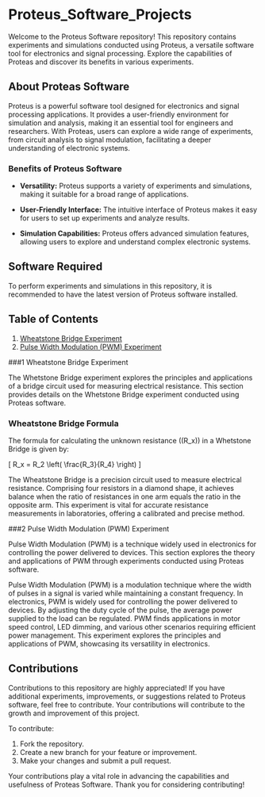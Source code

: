 # Proteus_Software_Projects

Welcome to the Proteus Software repository!
This repository contains experiments and simulations conducted using Proteus, a versatile software tool for electronics and signal processing. Explore the capabilities of Proteas and discover its benefits in various experiments.

## About Proteas Software

Proteus is a powerful software tool designed for electronics and signal processing applications. It provides a user-friendly environment for simulation and analysis, making it an essential tool for engineers and researchers. With Proteas, users can explore a wide range of experiments, from circuit analysis to signal modulation, facilitating a deeper understanding of electronic systems.

### Benefits of Proteus Software

- **Versatility:** Proteus supports a variety of experiments and simulations, making it suitable for a broad range of applications.
  
- **User-Friendly Interface:** The intuitive interface of Proteus makes it easy for users to set up experiments and analyze results.

- **Simulation Capabilities:** Proteus offers advanced simulation features, allowing users to explore and understand complex electronic systems.

## Software Required

To perform experiments and simulations in this repository, it is recommended to have the latest version of Proteus software installed.

## Table of Contents

1. [Wheatstone Bridge Experiment](#1wheatstone-bridge-experiment)
2. [Pulse Width Modulation (PWM) Experiment](#2pulse-width-modulation-pwm-experiment)

###1 Wheatstone Bridge Experiment

The Whetstone Bridge experiment explores the principles and applications of a bridge circuit used for measuring electrical resistance. This section provides details on the Whetstone Bridge experiment conducted using Proteas software.

### Wheatstone Bridge Formula

The formula for calculating the unknown resistance (\(R_x\)) in a Whetstone Bridge is given by:

\[ R_x = R_2 \left( \frac{R_3}{R_4} \right) \]

The Wheatstone Bridge is a precision circuit used to measure electrical resistance. Comprising four resistors in a diamond shape, it achieves balance when the ratio of resistances in one arm equals the ratio in the opposite arm. This experiment is vital for accurate resistance measurements in laboratories, offering a calibrated and precise method.

###2 Pulse Width Modulation (PWM) Experiment

Pulse Width Modulation (PWM) is a technique widely used in electronics for controlling the power delivered to devices. This section explores the theory and applications of PWM through experiments conducted using Proteas software.

Pulse Width Modulation (PWM) is a modulation technique where the width of pulses in a signal is varied while maintaining a constant frequency. In electronics, PWM is widely used for controlling the power delivered to devices. By adjusting the duty cycle of the pulse, the average power supplied to the load can be regulated. PWM finds applications in motor speed control, LED dimming, and various other scenarios requiring efficient power management. This experiment explores the principles and applications of PWM, showcasing its versatility in electronics.
## Contributions

Contributions to this repository are highly appreciated! If you have additional experiments, improvements, or suggestions related to Proteus software, feel free to contribute. Your contributions will contribute to the growth and improvement of this project.

To contribute:

1. Fork the repository.
2. Create a new branch for your feature or improvement.
3. Make your changes and submit a pull request.

Your contributions play a vital role in advancing the capabilities and usefulness of Proteas Software. Thank you for considering contributing!


